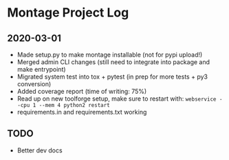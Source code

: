 # Montage Project Log

## 2020-03-01

* Made setup.py to make montage installable (not for pypi upload!)
* Merged admin CLI changes (still need to integrate into package and make entrypoint)
* Migrated system test into tox + pytest (in prep for more tests + py3 conversion)
* Added coverage report (time of writing: 75%)
* Read up on new toolforge setup, make sure to restart with:
  `webservice --cpu 1 --mem 4 python2 restart`
* requirements.in and requirements.txt working

## TODO

* Better dev docs
